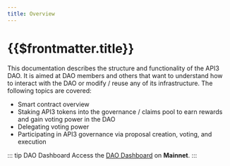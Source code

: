 ```yaml
---
title: Overview
---
```


# {{$frontmatter.title}}


This documentation describes the structure and functionality of the API3 DAO. It is aimed at DAO members and others that want to understand how to interact with the DAO or modify / reuse any of its infrastructure. The following topics are covered:

- Smart contract overview
- Staking API3 tokens into the governance / claims pool to earn rewards and gain voting power in the DAO
- Delegating voting power
- Participating in API3 governance via proposal creation, voting, and execution

::: tip DAO Dashboard
Access the [DAO Dashboard](https://api3.eth.link/) on **Mainnet**.
:::
<!--[staging.api3.eth](https://staging.api3.eth.link/) (Rinkeby Testnet)-->